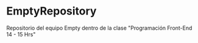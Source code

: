 # EmptyRepository
Repositorio del equipo Empty dentro de la clase "Programación Front-End 14 - 15 Hrs"
